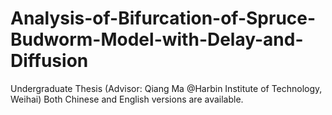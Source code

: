 # Analysis-of-Bifurcation-of-Spruce-Budworm-Model-with-Delay-and-Diffusion
Undergraduate Thesis (Advisor: Qiang Ma @Harbin Institute of Technology, Weihai)
Both Chinese and English versions are available.
